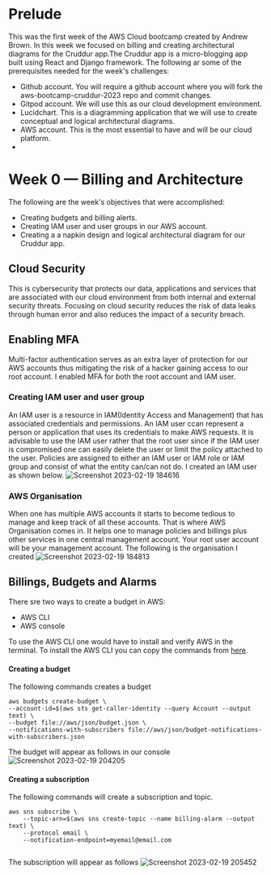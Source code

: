 # Prelude
This was the first week of the AWS Cloud bootcamp created by Andrew Brown. In this week we focused on billing and creating architectural diagrams for the Cruddur app.The Cruddur app is a micro-blogging app built using React and Django framework. The following ar some of the prerequisites needed for the week's challenges:
 - Github account. You will require a github account where you will fork the aws-bootcamp-cruddur-2023 repo and commit changes.
 - Gitpod account. We will use this as our cloud development environment.
 - Lucidchart. This is a diagramming application that we will use to create conceptual and logical architectural diagrams.
 - AWS account. This is the most essential to have and will be our cloud platform.
 -
# Week 0 — Billing and Architecture
The following are the week's objectives that were accomplished:
 - Creating budgets and billing alerts.
 - Creating IAM user and user groups in our AWS account.
 - Creating a a napkin design and logical architectural diagram for our Cruddur app.

 ## Cloud Security
 This is cybersecurity that protects our data, applications and services that are associated with our cloud environment from both internal and external security threats. Focusing on cloud security reduces the risk of data leaks through human error and also reduces the impact of a security breach.
 
 ## Enabling MFA 
 Multi-factor authentication serves as an extra layer of protection for our AWS accounts thus mitigating the risk of a hacker gaining access to our root account. I enabled MFA for both the root account and IAM user.
 
 ### Creating IAM user and user group 
 An IAM user is a resource in IAM(Identity Access and Management) that has associated credentials and permissions. An IAM user ccan represent a person or application that uses its credentials to make AWS requests. It is advisable to use the IAM user rather that the root user since if the IAM user is compromised one can easily delete the user or limit the policy attached to the user. Policies are assigned to either an IAM user or IAM role or IAM group and consist of what the entity can/can not do.
 I created an IAM user as shown below.
 ![Screenshot 2023-02-19 184616](https://user-images.githubusercontent.com/92152669/221417170-4c789be0-b341-4400-8a92-499d2647c59c.png)
 
 ### AWS Organisation 
 When one has multiple AWS accounts it starts to become tedious to manage and keep track of all these accounts. That is where AWS Organisation comes in. It helps one to   manage policies and billings plus other services in one central management account. Your root user account will be your management account.
 The following is the organisation I created
 ![Screenshot 2023-02-19 184813](https://user-images.githubusercontent.com/92152669/221417204-965c9406-75a0-4b0b-b3d4-8592e32694a1.png)

 ## Billings, Budgets and Alarms
 There sre two ways to create a budget in AWS:
  - AWS CLI
  - AWS console

To use the AWS CLI one would have to install and verify AWS in the terminal. To install the AWS CLI you can copy
the commands from [here](https://docs.aws.amazon.com/cli/latest/userguide/getting-started-install.html).

#### Creating a budget
The following commands creates a budget 
```
aws budgets create-budget \
--account-id=$(aws sts get-caller-identity --query Account --output text) \
--budget file://aws/json/budget.json \
--notifications-with-subscribers file://aws/json/budget-notifications-with-subscribers.json

```
The budget will appear as follows in our console
![Screenshot 2023-02-19 204205](https://user-images.githubusercontent.com/92152669/221418033-0af06aed-578f-4a08-8200-82e6b9950f5a.png)


#### Creating a subscription

The following commands will create a subscription and topic.
```
aws sns subscribe \
    --topic-arn=$(aws sns create-topic --name billing-alarm --output text) \
    --protocol email \
    --notification-endpoint=myemail@email.com
   
```
The subscription will appear as follows
![Screenshot 2023-02-19 205452](https://user-images.githubusercontent.com/92152669/221418063-258570e1-b37a-4df0-9e08-ef576a6c84e0.png)



